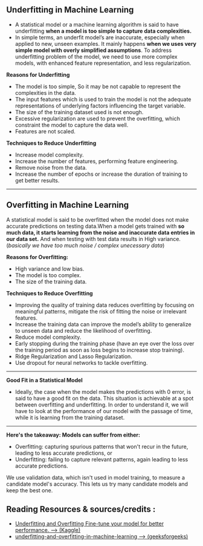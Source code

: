 

## **Underfitting in Machine Learning**
- A statistical model or a machine learning algorithm is said to have underfitting **when a model is too simple to capture data complexities.**
-  In simple terms, an underfit model’s are inaccurate, especially when applied to new, unseen examples. It mainly happens **when we uses very simple model with overly simplified assumptions**. To address underfitting problem of the model, we need to use more complex models, with enhanced feature representation, and less regularization.

**Reasons for Underfitting**
- The model is too simple, So it may be not capable to represent the complexities in the data.
- The input features which is used to train the model is not the adequate representations of underlying factors influencing the target variable.
- The size of the training dataset used is not enough.
- Excessive regularization are used to prevent the overfitting, which constraint the model to capture the data well.
- Features are not scaled.

**Techniques to Reduce Underfitting**
- Increase model complexity.
- Increase the number of features, performing feature engineering.
- Remove noise from the data.
- Increase the number of epochs or increase the duration of training to get better results.
---
## Overfitting in Machine Learning
A statistical model is said to be overfitted when the model does not make accurate predictions on testing data.When a model gets trained with **so much data, it starts learning from the noise and inaccurate data entries in our data set.** And when testing with test data results in High variance. (*basically  we have too much noise / complex unecessary data*)

**Reasons for Overfitting:**
- High variance and low bias.
- The model is too complex.
- The size of the training data.

**Techniques to Reduce Overfitting**
- Improving the quality of training data reduces overfitting by focusing on meaningful patterns, mitigate the risk of fitting the noise or irrelevant features.
- Increase the training data can improve the model’s ability to generalize to unseen data and reduce the likelihood of overfitting.
- Reduce model complexity.
- Early stopping during the training phase (have an eye over the loss over the training period as soon as loss begins to increase stop training).
- Ridge Regularization and Lasso Regularization.
- Use dropout for neural networks to tackle overfitting.

---

**Good Fit in a Statistical Model**
- Ideally, the case when the model makes the predictions with 0 error, is said to have a good fit on the data. This situation is achievable at a spot between overfitting and underfitting. In order to understand it, we will have to look at the performance of our model with the passage of time, while it is learning from the training dataset.

---

**Here's the takeaway: Models can suffer from either:**

- Overfitting: capturing spurious patterns that won't recur in the future, leading to less accurate predictions, or
- Underfitting: failing to capture relevant patterns, again leading to less accurate predictions.

We use validation data, which isn't used in model training, to measure a candidate model's accuracy. This lets us try many candidate models and keep the best one.

## Reading Resources & sources/credits :

- [Underfitting and Overfitting Fine-tune your model for better performance. --> (Kaggle)](https://www.kaggle.com/code/dansbecker/underfitting-and-overfitting)
- [underfitting-and-overfitting-in-machine-learning --> (geeksforgeeks)](https://www.geeksforgeeks.org/underfitting-and-overfitting-in-machine-learning/)



